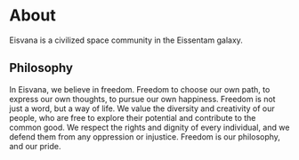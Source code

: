 # About

Eisvana is a civilized space community in the Eissentam galaxy.

## Philosophy

In Eisvana, we believe in freedom. Freedom to choose our own path, to express our own thoughts, to pursue our own happiness. Freedom is not just a word, but a way of life. We value the diversity and creativity of our people, who are free to explore their potential and contribute to the common good. We respect the rights and dignity of every individual, and we defend them from any oppression or injustice. Freedom is our philosophy, and our pride.
